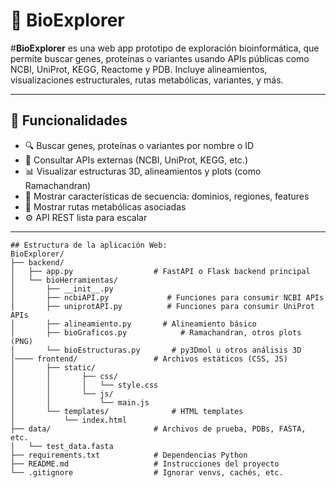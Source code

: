 # 🧬 BioExplorer

#**BioExplorer** es una web app prototipo de exploración bioinformática, que permite buscar genes, proteínas o variantes usando APIs públicas como NCBI, UniProt, KEGG, Reactome y PDB. Incluye alineamientos, visualizaciones estructurales, rutas metabólicas, variantes, y más.

---

## 🚀 Funcionalidades

- 🔍 Buscar genes, proteínas o variantes por nombre o ID
- 📡 Consultar APIs externas (NCBI, UniProt, KEGG, etc.)
- 📊 Visualizar estructuras 3D, alineamientos y plots (como Ramachandran)
- 🧬 Mostrar características de secuencia: dominios, regiones, features
- 🧠 Mostrar rutas metabólicas asociadas
- ⚙️ API REST lista para escalar

---

```
## Estructura de la aplicación Web:
BioExplorer/
├── backend/
│   ├── app.py                  # FastAPI o Flask backend principal
│   └── bioHerramientas/
│       ├── __init__.py
│       ├── ncbiAPI.py             # Funciones para consumir NCBI APIs
│       ├── uniprotAPI.py          # Funciones para consumir UniProt APIs
│       ├── alineamiento.py       # Alineamiento básico
│       ├── bioGraficos.py            # Ramachandran, otros plots (PNG)
│       └── bioEstructuras.py       # py3Dmol u otros análisis 3D
│──── frontend/                 # Archivos estáticos (CSS, JS)
│       ├── static/  
│       │       ├── css/
│       │       │   └── style.css
│       │       └── js/
│       │           └── main.js
│       └── templates/              # HTML templates
│           └── index.html
├── data/                       # Archivos de prueba, PDBs, FASTA, etc.
│   └── test_data.fasta
├── requirements.txt            # Dependencias Python
├── README.md                   # Instrucciones del proyecto
└── .gitignore                  # Ignorar venvs, cachés, etc.
```